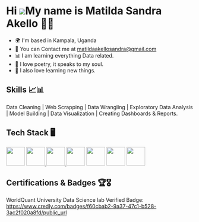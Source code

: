 # Hi ![](https://user-images.githubusercontent.com/18350557/176309783-0785949b-9127-417c-8b55-ab5a4333674e.gif)My name is Matilda Sandra Akello 👩‍💻
- 🌍 I'm based in Kampala, Uganda
- 📧 You can Contact me at matildaakellosandra@gmail.com
- 📊 I am learning everything Data related.
- 📖 I love poetry, it speaks to my soul.
- 💪 I also love learning new things. 
## Skills 📈📊
Data Cleaning | Web Scrapping | Data Wrangling | Exploratory Data Analysis | Model Building | Data Visualization | Creating Dashboards & Reports.
## Tech Stack 🖥️
[<img src="https://github.com/MatildaSandraAkello/MatildaSandraAkello/assets/146660748/23f4d504-fd3b-4a7f-9c93-b8d35ca4b236" width="50" />](https://www.microsoft.com/en-us/microsoft-365/excel)   [<img src="https://github.com/MatildaSandraAkello/MatildaSandraAkello/assets/146660748/bdb75afb-0efd-4287-ad1e-c3cbcddf15dc" width="50" />
](https://www.microsoft.com/en-us/download/details.aspx?id=58494)   [<img src="https://github.com/MatildaSandraAkello/MatildaSandraAkello/assets/146660748/4234042f-f22f-4de3-85a9-cb222cf9b3ac" width="50" />
](https://www.postgresql.org/)   [<img src="https://github.com/MatildaSandraAkello/MatildaSandraAkello/assets/146660748/738365fa-475b-49b5-a54c-d6efea0e9c27" width="50" />](https://www.python.org/)   [<img src="https://github.com/MatildaSandraAkello/MatildaSandraAkello/assets/146660748/8b8f2202-829b-4073-9464-d7969e53351f" width="50" />](https://jupyter.org/) [<img src="https://github.com/MatildaSandraAkello/MatildaSandraAkello/assets/146660748/3132777d-91c9-48c0-9897-ab22070d66e2" width="50" />](https://pandas.pydata.org/) [<img src="https://github.com/MatildaSandraAkello/MatildaSandraAkello/assets/146660748/803cebbd-9493-4781-a2d1-9b20dcd8a58b" width="50" />](https://numpy.org/)

## Certifications & Badges 🏆🎖️
 WorldQuant University Data Science lab Verified Badge: https://www.credly.com/badges/f60cbab2-9a37-47c1-b528-3ac2f020a8fd/public_url

